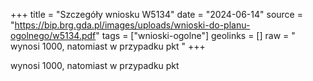 +++
title = "Szczegóły wniosku W5134"
date = "2024-06-14"
source = "https://bip.brg.gda.pl/images/uploads/wnioski-do-planu-ogolnego/w5134.pdf"
tags = ["wnioski-ogolne"]
geolinks = []
raw = " wynosi 1000, natomiast w przypadku pkt "
+++

 wynosi 1000, natomiast w przypadku pkt 


